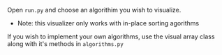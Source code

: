 Open `run.py` and choose an algorithim you wish to visualize.

* Note: this visualizer only works with in-place sorting agorithms

If you wish to implement your own algorithms, use the visual array class along with it's methods in `algorithms.py`